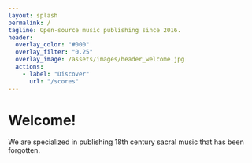```yaml
---
layout: splash
permalink: /
tagline: Open-source music publishing since 2016.
header:
  overlay_color: "#000"
  overlay_filter: "0.25"
  overlay_image: /assets/images/header_welcome.jpg
  actions:
    - label: "Discover"
      url: "/scores"
---
```


# Welcome!

We are specialized in publishing 18th century sacral music that has been forgotten.
